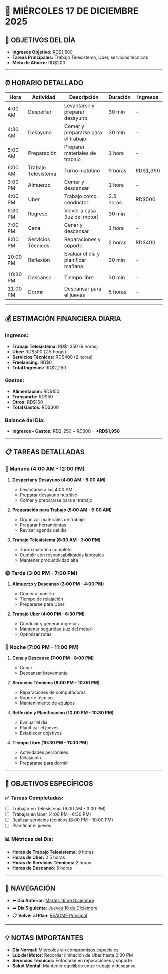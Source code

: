 # 📅 **MIÉRCOLES 17 DE DICIEMBRE 2025**

## 🎯 **OBJETIVOS DEL DÍA**
- **Ingresos Objetivo:** RD$1,500
- **Tareas Principales:** Trabajo Telesistema, Uber, servicios técnicos
- **Meta de Ahorro:** RD$200

---

## ⏰ **HORARIO DETALLADO**

| Hora | Actividad | Descripción | Duración | Ingresos |
|------|-----------|-------------|----------|----------|
| 4:00 AM | Despertar | Levantarse y preparar desayuno | 30 min | - |
| 4:30 AM | Desayuno | Comer y prepararse para el trabajo | 30 min | - |
| 5:00 AM | Preparación | Preparar materiales de trabajo | 1 hora | - |
| 6:00 AM | Trabajo Telesistema | Turno matutino | 9 horas | RD$1,350 |
| 3:00 PM | Almuerzo | Comer y descansar | 1 hora | - |
| 4:00 PM | Uber | Trabajo como conductor | 2.5 horas | RD$500 |
| 6:30 PM | Regreso | Volver a casa (luz del motor) | 30 min | - |
| 7:00 PM | Cena | Cenar y descansar | 1 hora | - |
| 8:00 PM | Servicios Técnicos | Reparaciones y soporte | 2 horas | RD$400 |
| 10:00 PM | Reflexión | Evaluar el día y planificar mañana | 30 min | - |
| 10:30 PM | Descanso | Tiempo libre | 30 min | - |
| 11:00 PM | Dormir | Descansar para el jueves | 5 horas | - |

---

## 💰 **ESTIMACIÓN FINANCIERA DIARIA**

### **Ingresos:**
- **Trabajo Telesistema:** RD$1,350 (9 horas)
- **Uber:** RD$500 (2.5 horas)
- **Servicios Técnicos:** RD$400 (2 horas)
- **Freelancing:** RD$0
- **Total Ingresos:** RD$2,250

### **Gastos:**
- **Alimentación:** RD$150
- **Transporte:** RD$50
- **Otros:** RD$100
- **Total Gastos:** RD$300

### **Balance del Día:**
- **Ingresos - Gastos:** RD$2,250 - RD$300 = **+RD$1,950**

---

## 📋 **TAREAS DETALLADAS**

### **🌅 Mañana (4:00 AM - 12:00 PM)**
1. **Despertar y Desayuno (4:00 AM - 5:00 AM)**
   - Levantarse a las 4:00 AM
   - Preparar desayuno nutritivo
   - Comer y prepararse para el trabajo

2. **Preparación para Trabajo (5:00 AM - 6:00 AM)**
   - Organizar materiales de trabajo
   - Preparar herramientas
   - Revisar agenda del día

3. **Trabajo Telesistema (6:00 AM - 3:00 PM)**
   - Turno matutino completo
   - Cumplir con responsabilidades laborales
   - Mantener productividad alta

### **🌞 Tarde (3:00 PM - 7:00 PM)**
1. **Almuerzo y Descanso (3:00 PM - 4:00 PM)**
   - Comer almuerzo
   - Tiempo de relajación
   - Prepararse para Uber

2. **Trabajo Uber (4:00 PM - 6:30 PM)**
   - Conducir y generar ingresos
   - Mantener seguridad (luz del motor)
   - Optimizar rutas

### **🌙 Noche (7:00 PM - 11:00 PM)**
1. **Cena y Descanso (7:00 PM - 8:00 PM)**
   - Cenar
   - Descansar brevemente

2. **Servicios Técnicos (8:00 PM - 10:00 PM)**
   - Reparaciones de computadoras
   - Soporte técnico
   - Mantenimiento de equipos

3. **Reflexión y Planificación (10:00 PM - 10:30 PM)**
   - Evaluar el día
   - Planificar el jueves
   - Establecer objetivos

4. **Tiempo Libre (10:30 PM - 11:00 PM)**
   - Actividades personales
   - Relajación
   - Prepararse para dormir

---

## 🎯 **OBJETIVOS ESPECÍFICOS**

### **✅ Tareas Completadas:**
- [ ] Trabajar en Telesistema (6:00 AM - 3:00 PM)
- [ ] Trabajar en Uber (4:00 PM - 6:30 PM)
- [ ] Realizar servicios técnicos (8:00 PM - 10:00 PM)
- [ ] Planificar el jueves

### **📊 Métricas del Día:**
- **Horas de Trabajo Telesistema:** 9 horas
- **Horas de Uber:** 2.5 horas
- **Horas de Servicios Técnicos:** 2 horas
- **Horas de Descanso:** 5 horas

---

## 🔗 **NAVEGACIÓN**
- ⬅️ **Día Anterior**: [Martes 16 de Diciembre](Martes_16.md)
- ➡️ **Día Siguiente**: [Jueves 18 de Diciembre](Jueves_18.md)
- 📋 **Volver al Plan**: [README Principal](../../../README.md)

---

## 💡 **NOTAS IMPORTANTES**
- **Día Normal:** Miércoles sin compromisos especiales
- **Luz del Motor:** Recordar limitación de Uber hasta 6:30 PM
- **Servicios Técnicos:** Enfocarse en reparaciones y soporte
- **Salud Mental:** Mantener equilibrio entre trabajo y descanso
